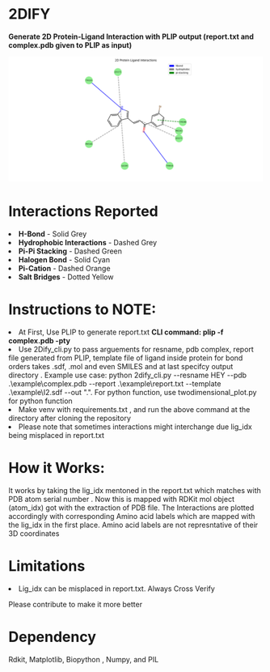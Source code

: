 # 2DIFY
<p><b>Generate 2D Protein-Ligand Interaction with PLIP output (report.txt and complex.pdb given to PLIP as input)</b></p>
<img src="./Figure_1.png" alt="2D Interaction" width="800" >

# Interactions Reported
<li><b>H-Bond</b> - Solid Grey</li>
<li><b>Hydrophobic Interactions</b> - Dashed Grey</li>
<li><b>Pi-Pi Stacking</b> - Dashed Green</li>
<li><b>Halogen Bond</b> - Solid Cyan</li>
<li><b>Pi-Cation</b> - Dashed Orange</li>
<li><b>Salt Bridges</b> -  Dotted Yellow</li>

# Instructions to NOTE:

<li> At First, Use PLIP to generate report.txt <b>CLI command: plip -f complex.pdb -pty</b> </li>
<li> Use 2Dify_cli.py to pass arguements for resname, pdb complex, report file generated from PLIP, template file of ligand inside protein for bond orders takes .sdf, .mol and even SMILES and at last specifcy output directory . Example use case: python 2dify_cli.py --resname HEY --pdb .\example\complex.pdb --report .\example\report.txt --template .\example\I2.sdf --out ".". For python function, use twodimensional_plot.py for python function </li>
<li> Make venv with requirements.txt , and run the above command at the directory after cloning the repository</li>
<li>Please note that sometimes interactions might interchange due lig_idx being misplaced in report.txt</li>

# How it Works:

<p> It works by taking the lig_idx mentoned in the report.txt which matches with PDB atom serial number . Now this is mapped with RDKit mol object (atom_idx) got with the extraction of PDB file. The Interactions are plotted accordingly with corresponding Amino acid labels which are mapped with the lig_idx in the first place. Amino acid labels are not represntative of their 3D coordinates </p>

# Limitations

<li> Lig_idx can be misplaced in report.txt. Always Cross Verify</li>
<p> Please contribute to make it more better</p>

# Dependency
Rdkit, Matplotlib, Biopython , Numpy, and PIL
